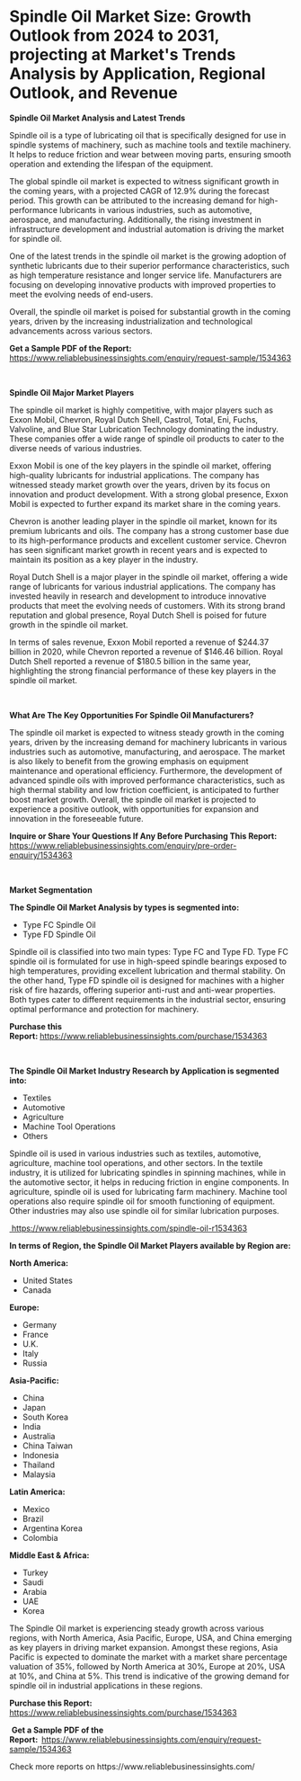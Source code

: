 <p><h1>Spindle Oil Market Size: Growth Outlook from 2024 to 2031, projecting at Market's Trends Analysis by Application, Regional Outlook, and Revenue</h1></p><p><strong>Spindle Oil Market Analysis and Latest Trends</strong></p>
<p><p>Spindle oil is a type of lubricating oil that is specifically designed for use in spindle systems of machinery, such as machine tools and textile machinery. It helps to reduce friction and wear between moving parts, ensuring smooth operation and extending the lifespan of the equipment.</p><p>The global spindle oil market is expected to witness significant growth in the coming years, with a projected CAGR of 12.9% during the forecast period. This growth can be attributed to the increasing demand for high-performance lubricants in various industries, such as automotive, aerospace, and manufacturing. Additionally, the rising investment in infrastructure development and industrial automation is driving the market for spindle oil.</p><p>One of the latest trends in the spindle oil market is the growing adoption of synthetic lubricants due to their superior performance characteristics, such as high temperature resistance and longer service life. Manufacturers are focusing on developing innovative products with improved properties to meet the evolving needs of end-users.</p><p>Overall, the spindle oil market is poised for substantial growth in the coming years, driven by the increasing industrialization and technological advancements across various sectors.</p></p>
<p><strong>Get a Sample PDF of the Report:&nbsp;</strong> <a href="https://www.reliablebusinessinsights.com/enquiry/request-sample/1534363">https://www.reliablebusinessinsights.com/enquiry/request-sample/1534363</a></p>
<p>&nbsp;</p>
<p><strong>Spindle Oil Major Market Players</strong></p>
<p><p>The spindle oil market is highly competitive, with major players such as Exxon Mobil, Chevron, Royal Dutch Shell, Castrol, Total, Eni, Fuchs, Valvoline, and Blue Star Lubrication Technology dominating the industry. These companies offer a wide range of spindle oil products to cater to the diverse needs of various industries.</p><p>Exxon Mobil is one of the key players in the spindle oil market, offering high-quality lubricants for industrial applications. The company has witnessed steady market growth over the years, driven by its focus on innovation and product development. With a strong global presence, Exxon Mobil is expected to further expand its market share in the coming years.</p><p>Chevron is another leading player in the spindle oil market, known for its premium lubricants and oils. The company has a strong customer base due to its high-performance products and excellent customer service. Chevron has seen significant market growth in recent years and is expected to maintain its position as a key player in the industry.</p><p>Royal Dutch Shell is a major player in the spindle oil market, offering a wide range of lubricants for various industrial applications. The company has invested heavily in research and development to introduce innovative products that meet the evolving needs of customers. With its strong brand reputation and global presence, Royal Dutch Shell is poised for future growth in the spindle oil market.</p><p>In terms of sales revenue, Exxon Mobil reported a revenue of $244.37 billion in 2020, while Chevron reported a revenue of $146.46 billion. Royal Dutch Shell reported a revenue of $180.5 billion in the same year, highlighting the strong financial performance of these key players in the spindle oil market.</p></p>
<p>&nbsp;</p>
<p><strong>What Are The Key Opportunities For Spindle Oil Manufacturers?</strong></p>
<p><p>The spindle oil market is expected to witness steady growth in the coming years, driven by the increasing demand for machinery lubricants in various industries such as automotive, manufacturing, and aerospace. The market is also likely to benefit from the growing emphasis on equipment maintenance and operational efficiency. Furthermore, the development of advanced spindle oils with improved performance characteristics, such as high thermal stability and low friction coefficient, is anticipated to further boost market growth. Overall, the spindle oil market is projected to experience a positive outlook, with opportunities for expansion and innovation in the foreseeable future.</p></p>
<p><strong>Inquire or Share Your Questions If Any Before Purchasing This Report:</strong> <a href="https://www.reliablebusinessinsights.com/enquiry/pre-order-enquiry/1534363">https://www.reliablebusinessinsights.com/enquiry/pre-order-enquiry/1534363</a></p>
<p>&nbsp;</p>
<p><strong>Market Segmentation</strong></p>
<p><strong>The Spindle Oil Market Analysis by types is segmented into:</strong></p>
<p><ul><li>Type FC Spindle Oil</li><li>Type FD Spindle Oil</li></ul></p>
<p><p>Spindle oil is classified into two main types: Type FC and Type FD. Type FC spindle oil is formulated for use in high-speed spindle bearings exposed to high temperatures, providing excellent lubrication and thermal stability. On the other hand, Type FD spindle oil is designed for machines with a higher risk of fire hazards, offering superior anti-rust and anti-wear properties. Both types cater to different requirements in the industrial sector, ensuring optimal performance and protection for machinery.</p></p>
<p><strong>Purchase this Report:&nbsp;</strong><a href="https://www.reliablebusinessinsights.com/purchase/1534363">https://www.reliablebusinessinsights.com/purchase/1534363</a></p>
<p>&nbsp;</p>
<p><strong>The Spindle Oil Market Industry Research by Application is segmented into:</strong></p>
<p><ul><li>Textiles</li><li>Automotive</li><li>Agriculture</li><li>Machine Tool Operations</li><li>Others</li></ul></p>
<p><p>Spindle oil is used in various industries such as textiles, automotive, agriculture, machine tool operations, and other sectors. In the textile industry, it is utilized for lubricating spindles in spinning machines, while in the automotive sector, it helps in reducing friction in engine components. In agriculture, spindle oil is used for lubricating farm machinery. Machine tool operations also require spindle oil for smooth functioning of equipment. Other industries may also use spindle oil for similar lubrication purposes.</p></p>
<p><a href="https://www.reliablebusinessinsights.com/spindle-oil-r1534363">&nbsp;https://www.reliablebusinessinsights.com/spindle-oil-r1534363</a></p>
<p><strong>In terms of Region, the Spindle Oil Market Players available by Region are:</strong></p>
<p>
    <p> <strong> North America: </strong>
        <ul>
            <li>United States</li>
            <li>Canada</li>
        </ul>
        </p> 
    <p> <strong> Europe: </strong>
        <ul>
            <li>Germany</li>
            <li>France</li>
            <li>U.K.</li>
            <li>Italy</li>
            <li>Russia</li>
        </ul>
        </p> 
    <p> <strong> Asia-Pacific: </strong>
        <ul>
            <li>China</li>
            <li>Japan</li>
            <li>South Korea</li>
            <li>India</li>
            <li>Australia</li>
            <li>China Taiwan</li>
            <li>Indonesia</li>
            <li>Thailand</li>
            <li>Malaysia</li>
        </ul>
        </p> 
    <p> <strong> Latin America: </strong>
        <ul>
            <li>Mexico</li>
            <li>Brazil</li>
            <li>Argentina Korea</li>
            <li>Colombia</li>
        </ul>
        </p> 
    <p> <strong> Middle East & Africa: </strong>
        <ul>
            <li>Turkey</li>
            <li>Saudi</li>
            <li>Arabia</li>
            <li>UAE</li>
            <li>Korea</li>
        </ul>
    </p>
    </p>
<p><p>The Spindle Oil market is experiencing steady growth across various regions, with North America, Asia Pacific, Europe, USA, and China emerging as key players in driving market expansion. Amongst these regions, Asia Pacific is expected to dominate the market with a market share percentage valuation of 35%, followed by North America at 30%, Europe at 20%, USA at 10%, and China at 5%. This trend is indicative of the growing demand for spindle oil in industrial applications in these regions.</p></p>
<p><strong>Purchase this Report: </strong><a href="https://www.reliablebusinessinsights.com/purchase/1534363">https://www.reliablebusinessinsights.com/purchase/1534363</a></p>
<p>&nbsp;<strong>Get a Sample PDF of the Report:&nbsp;&nbsp;</strong><a href="https://www.reliablebusinessinsights.com/enquiry/request-sample/1534363">https://www.reliablebusinessinsights.com/enquiry/request-sample/1534363</a></p>
<p><strong></strong></p>
<p>Check more reports on https://www.reliablebusinessinsights.com/</p>